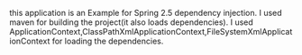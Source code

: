 this application is an Example for  Spring 2.5 dependency injection.
I used maven for building the project(it also loads dependencies).
I used ApplicationContext,ClassPathXmlApplicationContext,FileSystemXmlApplicationContext for loading the dependencies.  